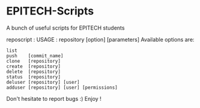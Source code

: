 # EPITECH-Scripts
A bunch of useful scripts for EPITECH students

reposcript :
USAGE : repository [option] [parameters]
Available options are:

	list
	push    [commit_name]
	clone   [repository]
	create  [repository]
	delete  [repository]
	status  [repository]
	deluser [repository] [user]
	adduser [repository] [user] [permissions]
  
  Don't hesitate to report bugs :)
  Enjoy !
